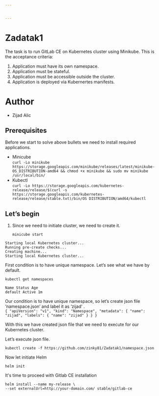 ```yaml
---


---
```


<h1 id="zadatak1">Zadatak1</h1>
<p>The task is to run GitLab CE on Kubernetes cluster using Minikube. This is the acceptance criteria:</p>
<ol>
<li>Application must have its own namespace.</li>
<li>Application must be stateful.</li>
<li>Application must be accessible outside the cluster.</li>
<li>Application is deployed via Kubernertes manifests.</li>
</ol>
<h1 id="author">Author</h1>
<ul>
<li>Zijad Alic</li>
</ul>
<h2 id="prerequisites">Prerequisites</h2>
<p>Before we start to solve above bullets we need to install required applications.</p>
<ul>
<li>Minicube<br>
<code>curl -Lo minikube https://storage.googleapis.com/minikube/releases/latest/minikube-OS_DISTRIBUTION-amd64 &amp;&amp; chmod +x minikube &amp;&amp; sudo mv minikube /usr/local/bin/</code></li>
<li>Kubectl<br>
<code>curl -Lo https://storage.googleapis.com/kubernetes-release/release/$(curl -s https://storage.googleapis.com/kubernetes-release/release/stable.txt)/bin/OS DISTRIBUTION/amd64/kubectl</code></li>
</ul>
<h2 id="lets-begin">Let’s begin</h2>
<ol>
<li>
<p>Since we need to initiate cluster, we need to create it.</p>
<p><code>minicube start</code></p>
</li>
</ol>
<pre><code>Starting local Kubernetes cluster...
Running pre-create checks...
Creating machine...
Starting local Kubernetes cluster...
</code></pre>
<p>First condition is to have unique namespace. Let’s see what we have by default.</p>
<pre><code>kubectl get namespaces
</code></pre>
<p><code>Name Status Age</code><br>
<code>default Active 1m</code></p>
<p>Our condition is to have unique namespace, so let’s create json file ‘namespace.json’ and label it as ‘zijad’ .<br>
<code>{ "apiVersion": "v1", "kind": "Namespace", "metadata": { "name": "zijad", "labels": { "name": "zijad" } } }</code></p>
<p>With this we have created json file that we need to execute for our Kubernetes cluster.</p>
<p>Let’s execute json file.</p>
<p><code>kubectl create -f https://github.com/zinky81/Zadatak1/namespace.json</code></p>
Now let initiate Helm

    helm init
It's time to proceed with Gitlab CE installation

    helm install --name my-release \
    --set externalUrl=http://your-domain.com/ stable/gitlab-ce

<!--stackedit_data:
eyJoaXN0b3J5IjpbODQ4ODQ2NTkzLDEyNzkzOTY5NjBdfQ==
-->